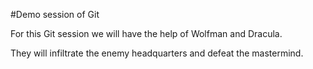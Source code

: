 #Demo session of Git

For this Git session we will have the help of Wolfman and Dracula.

They will infiltrate the enemy headquarters and defeat the mastermind.